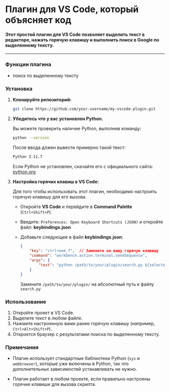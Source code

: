 # Плагин для VS Code, который объясняет код
#### Этот простой плагин для VS Code позволяет выделить текст в редакторе, нажать горячую клавишу и выполнить поиск в Google по выделенному тексту.
---

### Функции плагина
* поиск по выделенному тексту

### Установка
1) **Клонируйте репозиторий:**

    ```bash
    git clone https://github.com/your-username/my-vscode-plugin.git
    ```

2) **Убедитесь что у вас установлен Python.**

    Вы можете проверить наличие Python, выполнив команду:
    ```bash
    python --version
    ```
    После ввода длжен вывести примерно такой текст:
    ```bash
    Python 3.11.7
    ```
    Если Python не установлен, скачайте его с официального сайта: [python.org](https://www.python.org/downloads/)

3) **Настройка горячих клавиш в VS Code:**

    Для того чтобы использовать этот плагин, необходимо настроить горячую клавишу для его вызова.
    
    * Откройте **VS Code** и перейдите в **Command Palette** (```Ctrl+Shift+P```).

    * Введите: ```Preferences: Open Keyboard Shortcuts (JSON)``` и откройте файл: **keybindings.json**

    * Добавьте следующее в файл **keybindings.json**:
        ```json
        {
            "key": "ctrl+oem_7",  // Замените на вашу горячую клавишу
            "command": "workbench.action.terminal.sendSequence",
            "args": {
                "text": "python /path/to/your/plugin/search.py ${selectedText}\u000D"
            }
        }
        ```
        Замените ```/path/to/your/plugin/``` на абсолютный путь к файлу ```search.py```

### Использование
1) Откройте проект в VS Code.
2) Выделите текст в любом файле.
3) Нажмите настроенную вами ранее горячую клавишу (например, ```Ctrl+Alt+Shift+P```).
4) Откроется браузер с результатами поиска по выделенному тексту.

### Примечания
* Плагин использует стандартные библиотеки Python (```sys``` и ```webbrowser```), которые уже включены в Python, так что дополнительных зависимостей устанавливать не нужно.

* Плагин работает в любом проекте, если правильно настроены горячие клавиши для вызова скрипта.


